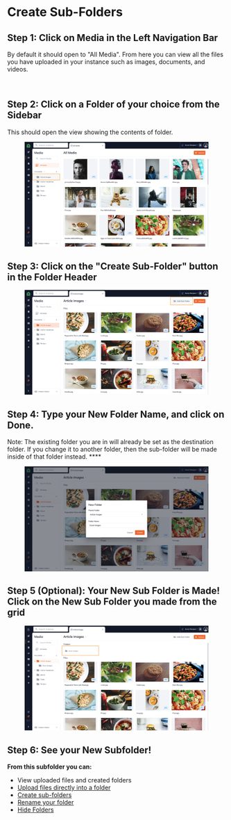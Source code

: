 # Create Sub-Folders

## Step 1: Click on Media in the Left Navigation Bar

By default it should open to "All Media". From here you can view all the files you have uploaded in your instance such as images, documents, and videos.

<figure><img src="https://files.gitbook.com/v0/b/gitbook-x-prod.appspot.com/o/spaces%2F-LKUXrO8I7u5ufn3Lefn%2Fuploads%2FxK7hAme2xyOJQzuvWZqq%2FScreen%20Shot%202022-10-26%20at%203.24.45%20PM.png?alt=media&#x26;token=73e3c2bc-474e-4f18-ae9f-a2fb3effffbd" alt=""><figcaption></figcaption></figure>

## Step 2: Click on a Folder of your choice from the Sidebar

This should open the view showing the contents of folder.

<figure><img src="../../../../.gitbook/assets/Screen Shot 2022-10-31 at 7.57.35 PM.png" alt=""><figcaption></figcaption></figure>

## Step 3: Click on the "Create Sub-Folder" button in the Folder Header

<figure><img src="../../../../.gitbook/assets/Screen Shot 2022-10-31 at 7.58.17 PM.png" alt=""><figcaption></figcaption></figure>

## Step 4: Type your New Folder Name, and click on Done.

Note: The existing folder you are in will already be set as the destination folder. If you change it to another folder, then the sub-folder will be made inside of that folder instead. ****&#x20;

<figure><img src="../../../../.gitbook/assets/Screen Shot 2022-10-31 at 7.59.26 PM.png" alt=""><figcaption></figcaption></figure>

## Step 5 (Optional): Your New Sub Folder is Made! Click on the New Sub Folder you made from the grid

<figure><img src="../../../../.gitbook/assets/Screen Shot 2022-10-31 at 8.01.05 PM.png" alt=""><figcaption></figcaption></figure>

## **Step 6: See your New Subfolder!**

**From this subfolder you can:**

* View uploaded files and created folders
* [Upload files directly into a folder](../files/upload-files.md)
* [Create sub-folders](create-sub-folders.md)
* [Rename your folder](rename-folders.md)
* [Hide Folders](hide-folders.md)


